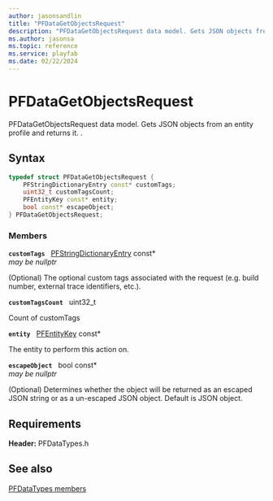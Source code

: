 ```yaml
---
author: jasonsandlin
title: "PFDataGetObjectsRequest"
description: "PFDataGetObjectsRequest data model. Gets JSON objects from an entity profile and returns it. ."
ms.author: jasonsa
ms.topic: reference
ms.service: playfab
ms.date: 02/22/2024
---
```


# PFDataGetObjectsRequest  

PFDataGetObjectsRequest data model. Gets JSON objects from an entity profile and returns it. .  

## Syntax  
  
```cpp
typedef struct PFDataGetObjectsRequest {  
    PFStringDictionaryEntry const* customTags;  
    uint32_t customTagsCount;  
    PFEntityKey const* entity;  
    bool const* escapeObject;  
} PFDataGetObjectsRequest;  
```
  
### Members  
  
**`customTags`** &nbsp; [PFStringDictionaryEntry](../../pftypes/structs/pfstringdictionaryentry.md) const*  
*may be nullptr*  
  
(Optional) The optional custom tags associated with the request (e.g. build number, external trace identifiers, etc.).
  
**`customTagsCount`** &nbsp; uint32_t  
  
Count of customTags
  
**`entity`** &nbsp; [PFEntityKey](../../pftypes/structs/pfentitykey-c.md) const*  
  
The entity to perform this action on.
  
**`escapeObject`** &nbsp; bool const*  
*may be nullptr*  
  
(Optional) Determines whether the object will be returned as an escaped JSON string or as a un-escaped JSON object. Default is JSON object.
  
  
## Requirements  
  
**Header:** PFDataTypes.h
  
## See also  
[PFDataTypes members](../pfdatatypes_members.md)  

  
  
